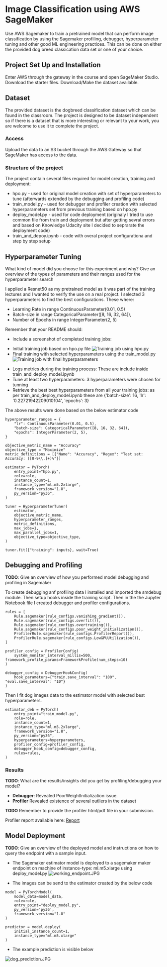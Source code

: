 # Image Classification using AWS SageMaker

Use AWS Sagemaker to train a pretrained model that can perform image classification by using the Sagemaker profiling, debugger, hyperparameter tuning and other good ML engineering practices. This can be done on either the provided dog breed classication data set or one of your choice.

## Project Set Up and Installation
Enter AWS through the gateway in the course and open SageMaker Studio. 
Download the starter files.
Download/Make the dataset available. 

## Dataset
The provided dataset is the dogbreed classification dataset which can be found in the classroom.
The project is designed to be dataset independent so if there is a dataset that is more interesting or relevant to your work, you are welcome to use it to complete the project.

### Access
Upload the data to an S3 bucket through the AWS Gateway so that SageMaker has access to the data. 

### Structure of the project
The project contain several files required for model creation, training and deployment:
* hpo.py - used for original model creation with set of hyperparameters to tune (afterwards extended by the debugging and profiling code)
* train_model.py - used for debugger and profiler creation with selected hyperparameters set from previous training based on hpo.py
* deploy_model.py - used for code deployment (originaly I tried to use common file from train and deployment but after getting sevral errors and based on Knowledge Udacity site I decided to seprarate the deployment code)
* train_and_depoy.ipynb - code with overal project configurationa and step by step setup

## Hyperparameter Tuning
What kind of model did you choose for this experiment and why? Give an overview of the types of parameters and their ranges used for the hyperparameter search

I applied a Resnet50 as my pretrained model as it was part of the training lectures and I wanted to verify the use on a real project.
I selected 3 hyperparameters to find the best configurations. These where:
* Learning Rate in range ContinuousParameter(0.01, 0.5)
* Batch-size in range CategoricalParameter([8, 16, 32, 64]),
* Number of Epochs in range IntegerParameter(2, 5)

Remember that your README should:
- Include a screenshot of completed training jobs:
* Initial training job based on hpo.py file 
![Training job using hpo.py](./training_job_hpo.JPG)
* Final training with selected hyperparameters using the train_model.py
![Training job with final hyperparameters](./training_job_finalparameters.JPG)

- Logs metrics during the training process: These are include inside train_and_deploy_model.ipynb
- Tune at least two hyperparameters: 3 hyperparameters were chosen for tunning
- Retrieve the best best hyperparameters from all your training jobs: as per train_and_deploy_model.ipynb these are {'batch-size': 16, 'lr': '0.22721942209010104', 'epochs': 3}

The above results were done based on the below estimator code
```
hyperparameter_ranges = {
    "lr": ContinuousParameter(0.01, 0.5),
    "batch-size": CategoricalParameter([8, 16, 32, 64]),
    "epochs": IntegerParameter(2, 5),
}

objective_metric_name = "Accuracy"
objective_type = "Maximize"
metric_definitions = [{"Name": "Accuracy", "Regex": "Test set: Accuracy: ([0-9\\.]+)%"}]

estimator = PyTorch(
    entry_point="hpo.py",
    role=role,
    instance_count=1,
    instance_type="ml.m5.2xlarge",
    framework_version="1.8",
    py_version="py36",
)

tuner = HyperparameterTuner(
    estimator,
    objective_metric_name,
    hyperparameter_ranges,
    metric_definitions,
    max_jobs=1,
    max_parallel_jobs=1,
    objective_type=objective_type,
)

tuner.fit({"training": inputs}, wait=True)
```


## Debugging and Profiling
**TODO**: Give an overview of how you performed model debugging and profiling in Sagemaker

To create debugging anf profiling data I installed and imported the smdebug module. Then setup hooks inside the training script. Then in the the Jupyter Notebook file  I created debugger and profiler configurations. 

```
rules = [
    Rule.sagemaker(rule_configs.vanishing_gradient()),
    Rule.sagemaker(rule_configs.overfit()),
    Rule.sagemaker(rule_configs.overtraining()),
    Rule.sagemaker(rule_configs.poor_weight_initialization()),
    ProfilerRule.sagemaker(rule_configs.ProfilerReport()),
    ProfilerRule.sagemaker(rule_configs.LowGPUUtilization()),
]

profiler_config = ProfilerConfig(
    system_monitor_interval_millis=500, framework_profile_params=FrameworkProfile(num_steps=10)
)

debugger_config = DebuggerHookConfig(
    hook_parameters={"train.save_interval": "100", "eval.save_interval": "10"}
)
```


Then I fit dog images data to the estimator model with selected best hyperparameters.
```
estimator_deb = PyTorch(
    entry_point="train_model.py",
    role=role,
    instance_count=1,
    instance_type="ml.m5.2xlarge",
    framework_version="1.8",
    py_version="py36",
    hyperparameters=hyperparameters,
    profiler_config=profiler_config,
    debugger_hook_config=debugger_config,
    rules=rules,
)
```

### Results
**TODO**: What are the results/insights did you get by profiling/debugging your model?

* **Debugger**: Revealed PoorWeightInitialization issue.
* **Profiler** Revealed existence of several outliers in the dataset

**TODO** Remember to provide the profiler html/pdf file in your submission.

Profiler report available here: [Report](./profiler-report.html)

## Model Deployment
**TODO**: Give an overview of the deployed model and instructions on how to query the endpoint with a sample input.

- The Sagemaker estimator model is deployed to a sagemaker maker endpoint on machine of instance-type: ml.m5.xlarge using deploy_model.py
![working_endpoint.JPG](./working_endpoint.JPG)

- The images can be send to the estimator created by the below code
```
model = PyTorchModel(
    model_data=model_data,
    role=role,
    entry_point="deploy_model.py",
    py_version='py36',
    framework_version="1.8"
)

predictor = model.deploy(
    initial_instance_count=1, 
    instance_type="ml.m5.xlarge"
)
```
- The example prediction is visible below
  
![dog_prediction.JPG](./dog_prediction.JPG)
